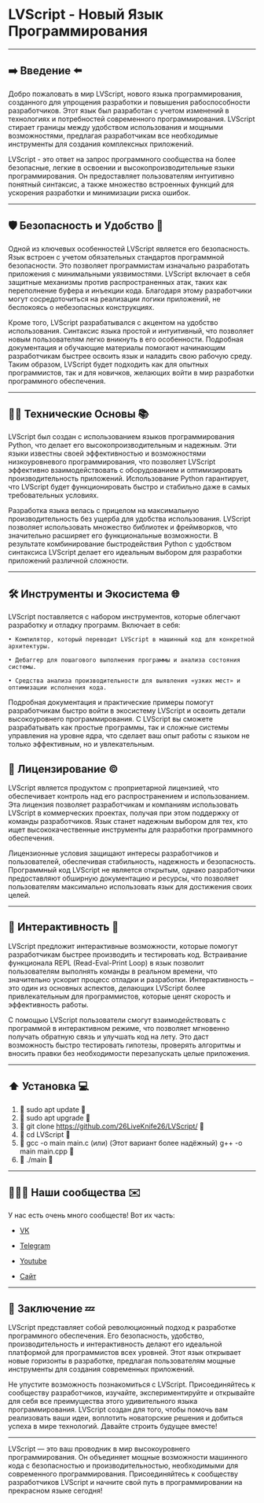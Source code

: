 # LVScript - Новый Язык Программирования

---

## ➡️ Введение ⬅️ ##

Добро пожаловать в мир LVScript, нового языка программирования, созданного для упрощения разработки и повышения рабоспособности разработчиков. Этот язык был разработан с учетом изменений в технологиях и потребностей современного программирования. LVScript стирает границы между удобством использования и мощными возможностями, предлагая разработчикам все необходимые инструменты для создания комплексных приложений.

LVScript - это ответ на запрос программного сообщества на более безопасные, легкие в освоении и высокопроизводительные языки программирования. Он предоставляет пользователям интуитивно понятный синтаксис, а также множество встроенных функций для ускорения разработки и минимизации риска ошибок.

---

## 🛡 Безопасность и Удобство 💺 ##

Одной из ключевых особенностей LVScript является его безопасность. Язык встроен с учетом обязательных стандартов программной безопасности. Это позволяет программистам изначально разработать приложения с минимальными уязвимостями. LVScript включает в себя защитные механизмы против распространенных атак, таких как переполнение буфера и инъекции кода. Благодаря этому разработчики могут сосредоточиться на реализации логики приложений, не беспокоясь о небезопасных конструкциях.

Кроме того, LVScript разрабатывался с акцентом на удобство использования. Синтаксис языка простой и интуитивный, что позволяет новым пользователям легко вникнуть в его особенности. Подробная документация и обучающие материалы помогают начинающим разработчикам быстрее освоить язык и наладить свою рабочую среду. Таким образом, LVScript будет подходить как для опытных программистов, так и для новичков, желающих войти в мир разработки программного обеспечения.

---

## 🧑‍💻 Технические Основы 📚️ ##

LVScript был создан с использованием языков программирования Python, что делает его высокопроизводительным и надежным. Эти языки известны своей эффективностью и возможностями низкоуровневого программирования, что позволяет LVScript эффективно взаимодействовать с оборудованием и оптимизировать производительность приложений. Использование Python гарантирует, что LVScript будет функционировать быстро и стабильно даже в самых требовательных условиях.

Разработка языка велась с прицелом на максимальную производительность без ущерба для удобства использования. LVScript позволяет использовать множество библиотек и фреймворков, что значительно расширяет его функциональные возможности. В результате комбинирование быстродействия Python с удобством синтаксиса LVScript делает его идеальным выбором для разработки приложений различной сложности.

---

## 🛠 Инструменты и Экосистема 🌐 ##

LVScript поставляется с набором инструментов, которые облегчают разработку и отладку программ. Включает в себя:

    • Компилятор, который переводит LVScript в машинный код для конкретной архитектуры.

    • Дебаггер для пошагового выполнения программы и анализа состояния системы.

    • Средства анализа производительности для выявления «узких мест» и оптимизации исполнения кода.

Подробная документация и практические примеры помогут разработчикам быстро войти в экосистему LVScript и освоить детали высокоуровнего программирования. С LVScript вы сможете разрабатывать как простые программы, так и сложные системы управления на уровне ядра, что сделает ваш опыт работы с языком не только эффективным, но и увлекательным. 
## 🪪 Лицензирование ©️ ##

LVScript является продуктом с проприетарной лицензией, что обеспечивает контроль над его распространением и использованием. Эта лицензия позволяет разработчикам и компаниям использовать LVScript в коммерческих проектах, получая при этом поддержку от команды разработчиков. Язык станет надежным выбором для тех, кто ищет высококачественные инструменты для разработки программного обеспечения.

Лицензионные условия защищают интересы разработчиков и пользователей, обеспечивая стабильность, надежность и безопасность. Программный код LVScript не является открытым, однако разработчики предоставляют обширную документацию и ресурсы, что позволяет пользователям максимально использовать язык для достижения своих целей.

---

## 🧠 Интерактивность 🧩 ##

LVScript предложит интерактивные возможности, которые помогут разработчикам быстрее производить и тестировать код. Встраивание функционала REPL (Read-Eval-Print Loop) в язык позволит пользователям выполнять команды в реальном времени, что значительно ускорит процесс отладки и разработки. Интерактивность – это один из основных аспектов, делающих LVScript более привлекательным для программистов, которые ценят скорость и эффективность работы.

С помощью LVScript пользователи смогут взаимодействовать с программой в интерактивном режиме, что позволяет мгновенно получать обратную связь и улучшать код на лету. Это даст возможность быстро тестировать гипотезы, проверять алгоритмы и вносить правки без необходимости перезапускать целые приложения.

---

## ⬆️ Установка 💻️ ##

1. 🔗 sudo apt update 🔗
2. 🔗 sudo apt upgrade 🔗
3. 🔗 git clone https://github.com/26LiveKnife26/LVScript/ 🔗
4. 🔗 cd LVScript 🔗
5. 🔗 gcc -o main main.c (или) (Этот вариант более надёжный) g++ -o main main.cpp 🔗
6. 🔗 ./main 🔗

---

## 👨‍👨‍👦 Наши сообщества ✉️ ##

У нас есть очень много сообществ! Вот их часть:

- [VK](https://vk.com/livestudiocompany)

- [Telegram](https://t.me/livestudio26)

- [Youtube](https://www.youtube.com/@liveknife-26)

- [Сайт](http://livestudio26.tilda.ws/)
---

## 🏁 Заключение 💤 ##

LVScript представляет собой революционный подход к разработке программного обеспечения. Его безопасность, удобство, производительность и интерактивность делают его идеальной платформой для программистов всех уровней. Этот язык открывает новые горизонты в разработке, предлагая пользователям мощные инструменты для создания современных приложений.

Не упустите возможность познакомиться с LVScript. Присоединяйтесь к сообществу разработчиков, изучайте, экспериментируйте и открывайте для себя все преимущества этого удивительного языка программирования. LVScript создан для того, чтобы помочь вам реализовать ваши идеи, воплотить новаторские решения и добиться успеха в мире технологий. Давайте строить будущее вместе!

---

LVScript — это ваш проводник в мир высокоуровнего программирования. Он объединяет мощные возможности машинного кода с безопасностью и производительностью, необходимыми для современного программирования. Присоединяйтесь к сообществу разработчиков LVScript и начните свой путь в программировании на прекрасном языке сегодня!